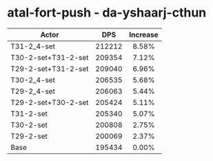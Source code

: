 # atal-fort-push - da-yshaarj-cthun
| Actor | DPS | Increase |
|---|:---:|:---:|
|T31-2_4-set|212212|8.58%|
|T30-2-set+T31-2-set|209354|7.12%|
|T29-2-set+T31-2-set|209040|6.96%|
|T30-2_4-set|206535|5.68%|
|T29-2_4-set|206063|5.44%|
|T29-2-set+T30-2-set|205424|5.11%|
|T31-2-set|205340|5.07%|
|T30-2-set|200808|2.75%|
|T29-2-set|200069|2.37%|
|Base|195434|0.00%|
